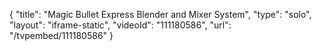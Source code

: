 {
    "title": "Magic Bullet Express Blender and Mixer System",
    "type": "solo",
    "layout": "iframe-static",
    "videoId": "111180586",
    "url": "\/tvpembed\/111180586"
}